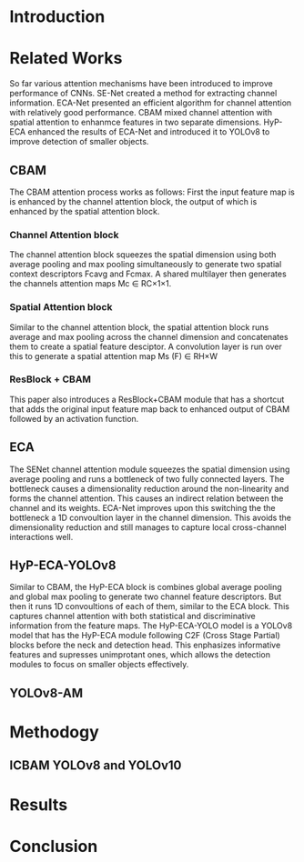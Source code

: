 # Introduction
# Related Works
So far various attention mechanisms have been introduced to improve performance of CNNs. SE-Net created a method for extracting channel information. ECA-Net presented an efficient algorithm for channel attention with relatively good performance. CBAM mixed channel attention with spatial attention to enhanmce features in two separate dimensions.  HyP-ECA enhanced the results of ECA-Net and introduced it to YOLOv8 to improve detection of smaller objects.  

## CBAM
The CBAM attention process works as follows: First the input feature map is is enhanced by the channel attention block, the output of which is enhanced by the spatial attention block.
### Channel Attention block
The channel attention block squeezes the spatial dimension using both average pooling and max pooling simultaneously to generate two spatial context descriptors Fcavg and Fcmax. A shared multilayer then generates the channels attention maps Mc ∈ RC×1×1. 
### Spatial Attention block
Similar to the channel attention block, the spatial attention block runs average and max pooling across the channel dimension and concatenates them to create a spatial feature desciptor. A convolution layer is run over this to generate a spatial attention map Ms (F) ∈ RH×W
### ResBlock + CBAM
This paper also introduces a ResBlock+CBAM module that has a shortcut that adds the original input feature map back to enhanced output of CBAM followed by an activation function.

## ECA
The SENet channel attention module squeezes the spatial dimension using average pooling and runs a bottleneck of two fully connected layers. The bottleneck causes a dimensionality reduction around the non-linearity and forms the channel attention. This causes an indirect relation between the channel and its weights. ECA-Net improves upon this switching the the bottleneck a 1D convoultion layer in the channel dimension. This avoids the dimensionality reduction and still manages to capture local cross-channel interactions well. 

## HyP-ECA-YOLOv8
Similar to CBAM, the HyP-ECA block is combines global average pooling and global max pooling to generate two channel feature descriptors. But then it runs 1D convoultions of each of them, similar to the ECA block. This captures channel attention with both statistical and discriminative information from the feature maps. The HyP-ECA-YOLO model is a YOLOv8 model that has the HyP-ECA module following C2F (Cross Stage Partial) blocks before the neck and detection head. This enphasizes informative features and supresses unimprotant ones, which allows the detection modules to focus on smaller objects effectively.

## YOLOv8-AM


# Methodogy
## ICBAM YOLOv8 and YOLOv10

# Results
# Conclusion
